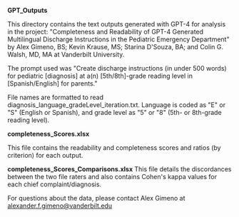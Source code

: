 **GPT_Outputs**

This directory contains the text outputs generated with GPT-4 for analysis in the project: "Completeness and Readability of GPT-4 Generated Multilingual Discharge Instructions in the Pediatric Emergency Department" by Alex Gimeno, BS; Kevin Krause, MS; Starina D'Souza, BA; and Colin G. Walsh, MD, MA at Vanderbilt University.

The prompt used was "Create discharge instructions (in under 500 words) for pediatric [diagnosis] at a(n) [5th/8th]-grade reading level in [Spanish/English] for parents."

File names are formatted to read diagnosis_language_gradeLevel_iteration.txt. Language is coded as "E" or "S" (English or Spanish), and grade level as "5" or "8" (5th- or 8th-grade reading level).

**completeness_Scores.xlsx**

This file contains the readability and completeness scores and ratios (by criterion) for each output.

**completeness_Scores_Comparisons.xlsx**
This file details the discordances between the two file raters and also contains Cohen's kappa values for each chief complaint/diagnosis.

For questions about the data, please contact Alex Gimeno at alexander.f.gimeno@vanderbilt.edu 
